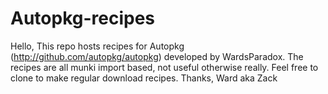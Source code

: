 Autopkg-recipes
===============

Hello,
This repo hosts recipes for Autopkg (http://github.com/autopkg/autopkg) developed by WardsParadox.
The recipes are all munki import based, not useful otherwise really. Feel free to clone to
make regular download recipes.
Thanks,
Ward aka Zack